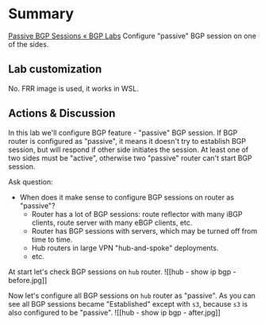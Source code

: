 # Summary
[Passive BGP Sessions « BGP Labs](https://bgplabs.net/session/8-passive/)
Configure "passive" BGP session on one of the sides.
## Lab customization
No. FRR image is used, it works in WSL.
## Actions & Discussion
In this lab we'll configure BGP feature - "passive" BGP session. If BGP router is configured as "passive", it means it doesn't try to establish BGP session, but will respond if other side initiates the session. At least one of two sides must be "active", otherwise two "passive" router can't start BGP session.

Ask question:
- When does it make sense to configure BGP sessions on router as "passive"?
	- Router has a lot of BGP sessions: route reflector with many iBGP clients, route server with many eBGP clients, etc.
	- Router has BGP sessions with servers, which may be turned off from time to time.
	- Hub routers in large VPN "hub-and-spoke" deployments.
	- etc.

At start let's check BGP sessions on `hub` router.
![[hub - show ip bgp - before.jpg]]

Now let's configure all BGP sessions on `hub` router as "passive". As you can see all BGP sessions became "Established" except with `s3`, because `s3` is also configured to be "passive".
![[hub - show ip bgp - after.jpg]]

